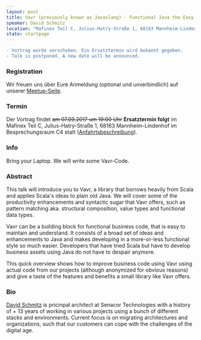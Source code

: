 ```yaml
---
layout: post
title: Vavr (previously known as Javaslang) - Functional Java the Easy Way 
speaker: David Schmitz
location: "Mafinex Teil C, Julius-Hatry-Straße 1, 68163 Mannheim-Lindenhof" 
state: startpage
---
```

```diff
- Vortrag wurde verschoben. Ein Ersatztermin wird bekannt gegeben.
- Talk is postponed. A new date will be announced.
```

### Registration

Wir freuen uns über Eure Anmeldung (optional und unverbindlich) auf unserer [Meetup-Seite](https://www.meetup.com/de-DE/mannheim-java-usergroup/events/239102697/).

### Termin

Der Vortrag findet ~~am 07.09.2017 um 19:00 Uhr~~ **Ersatztermin folgt** im Mafinex Teil C, Julius-Hatry-Straße 1, 68163 Mannheim-Lindenhof im Besprechungsraum C4 statt ([Anfahrtsbeschreibung](http://www.mafinex.de/wp-content/uploads/2013/08/Verkehrsfuehrung_2-BA_ab-Sommer-2013.pdf)).

### Info

Bring your Laptop. We will write some Vavr-Code.

### Abstract

This talk will introduce you to Vavr, a library that borrows heavily from Scala and applies Scala's ideas to plain old Java. We will cover some of the productivity enhancements and syntactic sugar that Vavr offers, such as pattern matching aka. structural composition, value types and functional data types.

Vavr can be a building block for functional business code, that is easy to maintain and understand. It consists of a broad set of ideas and enhancements to Java and makes developing in a more-or-less functional style so much easier. Developers that have tried Scala but have to develop business assets using Java do not have to despair anymore.

This quick overview shows how to improve business code using Vavr using actual code from our projects (although anonymized for obvious reasons) and give a taste of the features and benefits a small library like Vavr offers.

### Bio

[David Schmitz](https://twitter.com/koenighotze) is pricinpal architect at Senacor Technologies with a history of + 13 years of working in various projects using a bunch of different stacks and environments. Current focus is on migrating architectures and organizations, such that our customers can cope with the challenges of the digital age.

